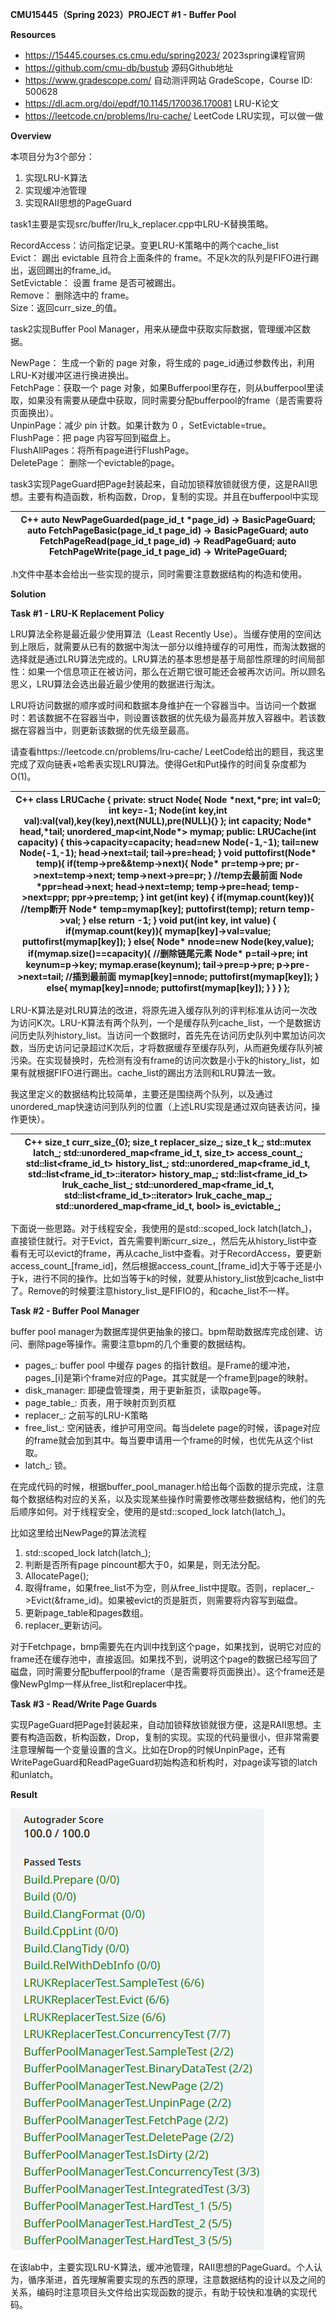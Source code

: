 **CMU15445（Spring 2023）PROJECT \#1 - Buffer Pool**

**Resources**

-   https://15445.courses.cs.cmu.edu/spring2023/ 2023spring课程官网
-   https://github.com/cmu-db/bustub 源码Github地址
-   https://www.gradescope.com/ 自动测评网站 GradeScope，Course ID: 500628
-   https://dl.acm.org/doi/epdf/10.1145/170036.170081 LRU-K论文
-   https://leetcode.cn/problems/lru-cache/ LeetCode LRU实现，可以做一做

**Overview**

本项目分为3个部分：

1.  实现LRU-K算法
2.  实现缓冲池管理
3.  实现RAII思想的PageGuard

task1主要是实现src/buffer/lru_k_replacer.cpp中LRU-K替换策略。

RecordAccess：访问指定记录。变更LRU-K策略中的两个cache_list  
Evict： 踢出 evictable 且符合上面条件的 frame。不足k次的队列是FIFO进行踢出，返回踢出的frame_id。  
SetEvictable： 设置 frame 是否可被踢出。  
Remove： 删除选中的 frame。  
Size：返回curr_size_的值。

task2实现Buffer Pool Manager，用来从硬盘中获取实际数据，管理缓冲区数据。

NewPage： 生成一个新的 page 对象，将生成的 page_id通过参数传出，利用LRU-K对缓冲区进行换进换出。  
FetchPage：获取一个 page 对象，如果Bufferpool里存在，则从bufferpool里读取，如果没有需要从硬盘中获取，同时需要分配bufferpool的frame（是否需要将页面换出）。  
UnpinPage：减少 pin 计数。如果计数为 0 ，SetEvictable=true。  
FlushPage：把 page 内容写回到磁盘上。  
FlushAllPages：将所有page进行FlushPage。  
DeletePage： 删除一个evictable的page。

task3实现PageGuard把Page封装起来，自动加锁释放锁就很方便，这是RAII思想。主要有构造函数，析构函数，Drop，复制的实现。并且在bufferpool中实现

| C++  auto NewPageGuarded(page_id_t \*page_id) -\> BasicPageGuard;  auto FetchPageBasic(page_id_t page_id) -\> BasicPageGuard;  auto FetchPageRead(page_id_t page_id) -\> ReadPageGuard;  auto FetchPageWrite(page_id_t page_id) -\> WritePageGuard; |
|-----------------------------------------------------------------------------------------------------------------------------------------------------------------------------------------------------------------------------------------------------|

.h文件中基本会给出一些实现的提示，同时需要注意数据结构的构造和使用。

**Solution**

**Task \#1 - LRU-K Replacement Policy**

LRU算法全称是最近最少使用算法（Least Recently Use）。当缓存使用的空间达到上限后，就需要从已有的数据中淘汰一部分以维持缓存的可用性，而淘汰数据的选择就是通过LRU算法完成的。LRU算法的基本思想是基于局部性原理的时间局部性：如果一个信息项正在被访问，那么在近期它很可能还会被再次访问。所以顾名思义，LRU算法会选出最近最少使用的数据进行淘汰。

LRU将访问数据的顺序或时间和数据本身维护在一个容器当中。当访问一个数据时：若该数据不在容器当中，则设置该数据的优先级为最高并放入容器中。若该数据在容器当中，则更新该数据的优先级至最高。

请查看https://leetcode.cn/problems/lru-cache/ LeetCode给出的题目，我这里完成了双向链表+哈希表实现LRU算法。使得Get和Put操作的时间复杂度都为O(1)。

| C++ class LRUCache { private:  struct Node{  Node \*next,\*pre;  int val=0;  int key=-1;  Node(int key,int val):val(val),key(key),next(NULL),pre(NULL){}  };  int capacity;  Node\* head,\*tail;  unordered_map\<int,Node\*\> mymap; public:  LRUCache(int capacity) {  this-\>capacity=capacity;  head=new Node(-1,-1);  tail=new Node(-1,-1);  head-\>next=tail;  tail-\>pre=head;  }    void puttofirst(Node\* temp){  if(temp-\>pre&&temp-\>next){  Node\* pr=temp-\>pre;  pr-\>next=temp-\>next;  temp-\>next-\>pre=pr;  }  //temp去最前面  Node \*ppr=head-\>next;  head-\>next=temp;  temp-\>pre=head;  temp-\>next=ppr;  ppr-\>pre=temp;  }    int get(int key) {  if(mymap.count(key)){  //temp断开  Node\* temp=mymap[key];  puttofirst(temp);  return temp-\>val;  }  else  return -1;  }    void put(int key, int value) {  if(mymap.count(key)){  mymap[key]-\>val=value;  puttofirst(mymap[key]);  }  else{  Node\* nnode=new Node(key,value);  if(mymap.size()==capacity){  //删除链尾元素  Node\* p=tail-\>pre;  int keynum=p-\>key;  mymap.erase(keynum);  tail-\>pre=p-\>pre;  p-\>pre-\>next=tail;  //插到最前面  mymap[key]=nnode;  puttofirst(mymap[key]);  }  else{  mymap[key]=nnode;  puttofirst(mymap[key]);  }  }  } }; |
|---------------------------------------------------------------------------------------------------------------------------------------------------------------------------------------------------------------------------------------------------------------------------------------------------------------------------------------------------------------------------------------------------------------------------------------------------------------------------------------------------------------------------------------------------------------------------------------------------------------------------------------------------------------------------------------------------------------------------------------------------------------------------------------------------------------------------------------------------------------------------------------------------------------------------------------------------------------------------------------------------------------------------------------------------------------------------------------------------------------------------------------------------------------------------------------------------------------------------------------------------|

LRU-K算法是对LRU算法的改进，将原先进入缓存队列的评判标准从访问一次改为访问K次。LRU-K算法有两个队列，一个是缓存队列cache_list，一个是数据访问历史队列history_list。当访问一个数据时，首先先在访问历史队列中累加访问次数，当历史访问记录超过K次后，才将数据缓存至缓存队列，从而避免缓存队列被污染。在实现替换时，先检测有没有frame的访问次数是小于k的history_list，如果有就根据FIFO进行踢出。cache_list的踢出方法则和LRU算法一致。

我这里定义的数据结构比较简单，主要还是围绕两个队列，以及通过unordered_map快速访问到队列的位置（上述LRU实现是通过双向链表访问，操作更快）。

| C++  size_t curr_size_{0};  size_t replacer_size_;  size_t k_;  std::mutex latch_;   std::unordered_map\<frame_id_t, size_t\> access_count_;  std::list\<frame_id_t\> history_list_;  std::unordered_map\<frame_id_t, std::list\<frame_id_t\>::iterator\> history_map_;  std::list\<frame_id_t\> lruk_cache_list_;  std::unordered_map\<frame_id_t, std::list\<frame_id_t\>::iterator\> lruk_cache_map_;  std::unordered_map\<frame_id_t, bool\> is_evictable_; |
|-----------------------------------------------------------------------------------------------------------------------------------------------------------------------------------------------------------------------------------------------------------------------------------------------------------------------------------------------------------------------------------------------------------------------------------------------------------------|

下面说一些思路。对于线程安全，我使用的是std::scoped_lock latch(latch_)，直接锁住就行。对于Evict，首先需要判断curr_size_，然后先从history_list中查看有无可以evict的frame，再从cache_list中查看。对于RecordAccess，要更新access_count_[frame_id]，然后根据access_count_[frame_id]大于等于还是小于k，进行不同的操作。比如当等于k的时候，就要从history_list放到cache_list中了。Remove的时候要注意history_list_是FIFIO的，和cache_list不一样。

**Task \#2 - Buffer Pool Manager**

buffer pool manager为数据库提供更抽象的接口。bpm帮助数据库完成创建、访问、删除page等操作。需要注意bpm的几个重要的数据结构。

-   pages_: buffer pool 中缓存 pages 的指针数组。是Frame的缓冲池，pages_[i]是第i个frame对应的Page。其实就是一个frame到page的映射。
-   disk_manager: 即硬盘管理类，用于更新脏页，读取page等。
-   page_table_: 页表，用于映射页到页框
-   replacer_: 之前写的LRU-K策略
-   free_list_: 空闲链表，维护可用空间。每当delete page的时候，该page对应的frame就会加到其中。每当要申请用一个frame的时候，也优先从这个list取。
-   latch_: 锁。

在完成代码的时候，根据buffer_pool_manager.h给出每个函数的提示完成，注意每个数据结构对应的关系，以及实现某些操作时需要修改哪些数据结构，他们的先后顺序如何。对于线程安全，使用的是std::scoped_lock latch(latch_)。

比如这里给出NewPage的算法流程

1.  std::scoped_lock latch(latch_);
2.  判断是否所有page pincount都大于0，如果是，则无法分配。
3.  AllocatePage();
4.  取得frame，如果free_list不为空，则从free_list中提取。否则，replacer_-\>Evict(&frame_id)。如果被evict的页是脏页，则需要将内容写到磁盘。
5.  更新page_table和pages数组。
6.  replacer_更新访问。

对于Fetchpage，bmp需要先在内训中找到这个page，如果找到，说明它对应的frame还在缓存池中，直接返回。如果找不到，说明这个page的数据已经写回了磁盘，同时需要分配bufferpool的frame（是否需要将页面换出）。这个frame还是像NewPgImp一样从free_list和replacer中找。

**Task \#3 - Read/Write Page Guards**

实现PageGuard把Page封装起来，自动加锁释放锁就很方便，这是RAII思想。主要有构造函数，析构函数，Drop，复制的实现。实现的代码量很小，但非常需要注意理解每一个变量设置的含义。比如在Drop的时候UnpinPage，还有WritePageGuard和ReadPageGuard初始构造和析构时，对page读写锁的latch和unlatch。

**Result**

![](media/11aa2a4c18e5dc4ee820eecf30f6256f.png)

在该lab中，主要实现LRU-K算法，缓冲池管理，RAII思想的PageGuard。个人认为，循序渐进，首先理解需要实现的东西的原理，注意数据结构的设计以及之间的关系，编码时注意项目头文件给出实现函数的提示，有助于较快和准确的实现代码。
